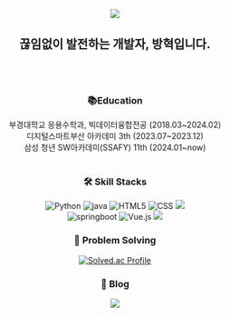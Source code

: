 <p align='center'>
    <img src="https://capsule-render.vercel.app/api?type=waving&color=auto&height=300&section=header&text=Welcome&fontSize=90&animation=fadeIn&fontAlignY=38&descAlignY=51&descAlign=62"/>
</p>
<div align="center">

<h2>끊임없이 발전하는 개발자, 방혁입니다.</h2>
</br>
</br>

<h3>📚Education</h3>
<span> 부경대학교 응용수학과, 빅데이터융합전공 (2018.03~2024.02)</span></br>
<span> 디지털스마트부산 아카데미 3th (2023.07~2023.12)</span></br>
<span> 삼성 청년 SW아카데미(SSAFY) 11th (2024.01~now)</span>
</br>
</br>

### 🛠 Skill Stacks
![Python](https://img.shields.io/badge/Python-3776AB.svg?&style=for-the-badge&logo=Python&logoColor=white)
![java](https://img.shields.io/badge/java-007396?&style=for-the-badge&logo=java&logoColor=white)
![HTML5](https://img.shields.io/badge/html5-E34F26?style=for-the-badge&logo=html5&logoColor=white)
![CSS](https://img.shields.io/badge/css-1572B6?style=for-the-badge&logo=css3&logoColor=white)
<img src="https://img.shields.io/badge/javascript-F7DF1E?style=for-the-badge&logo=javascript&logoColor=black">
<br>
![springboot](https://img.shields.io/badge/Springboot-6DB33F.svg?&style=for-the-badge&logo=Springboot&logoColor=white)
![Vue.js](https://img.shields.io/badge/vue.js-4FC08D?style=for-the-badge&logo=vue.js&logoColor=white)
<img src="https://img.shields.io/badge/mysql-4479A1?style=for-the-badge&logo=mysql&logoColor=white"> 
</br>

<h3>🧐 Problem Solving</h3>

[![Solved.ac Profile](http://mazassumnida.wtf/api/v2/generate_badge?boj=bhe0323)](https://solved.ac/bhe0323)

### 📙 Blog
<a href="https://velog.io/@hyeok_b2ng"><img src="https://img.shields.io/badge/Velog-20C997?style=for-the-badge&logo=velog&logoColor=white"/></a>

